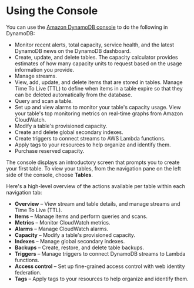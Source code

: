 # Using the Console<a name="ConsoleDynamoDB"></a>

You can use the [Amazon DynamoDB console](https://console.aws.amazon.com/dynamodb/home) to do the following in DynamoDB:
+ Monitor recent alerts, total capacity, service health, and the latest DynamoDB news on the DynamoDB dashboard\. 
+ Create, update, and delete tables\. The capacity calculator provides estimates of how many capacity units to request based on the usage information you provide\.
+ Manage streams\.
+ View, add, update, and delete items that are stored in tables\. Manage Time To Live \(TTL\) to define when items in a table expire so that they can be deleted automatically from the database\.
+ Query and scan a table\.
+ Set up and view alarms to monitor your table's capacity usage\. View your table's top monitoring metrics on real\-time graphs from Amazon CloudWatch\.
+ Modify a table's provisioned capacity\.
+ Create and delete global secondary indexes\.
+ Create triggers to connect streams to AWS Lambda functions\.
+ Apply tags to your resources to help organize and identify them\.
+ Purchase reserved capacity\.

The console displays an introductory screen that prompts you to create your first table\. To view your tables, from the navigation pane on the left side of the console, choose **Tables**\.

 Here's a high\-level overview of the actions available per table within each navigation tab:
+ **Overview** – View stream and table details, and manage streams and Time To Live \(TTL\)\.
+ **Items** – Manage items and perform queries and scans\.
+ **Metrics** – Monitor CloudWatch metrics\.
+ **Alarms** – Manage CloudWatch alarms\.
+ **Capacity** – Modify a table's provisioned capacity\.
+ **Indexes** – Manage global secondary indexes\.
+ **Backups** – Create, restore, and delete table backups.
+ **Triggers** – Manage triggers to connect DynamoDB streams to Lambda functions\.
+ **Access control** – Set up fine\-grained access control with web identity federation\.
+ **Tags** – Apply tags to your resources to help organize and identify them\.
